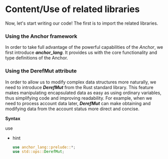 # Content/Use of related libraries

Now, let's start writing our code! The first is to import the related libraries.

### Using the Anchor framework

In order to take full advantage of the powerful capabilities of the *Anchor*, we first introduce ***anchor_lang***. It provides us with the core functionality and type definitions of the Anchor.

### Using the DerefMut attribute

In order to allow us to modify complex data structures more naturally, we need to introduce ***DerefMut*** from the Rust standard library. This feature makes manipulating encapsulated data as easy as using ordinary variables, thus simplifying code and improving readability.
For example, when we need to process account data later, ***DerefMut*** can make obtaining and modifying data from the account status more direct and concise.

**Syntax**

use

- hint
    
    ```rust
    use anchor_lang::prelude::*;
    use std::ops::DerefMut;
    ```